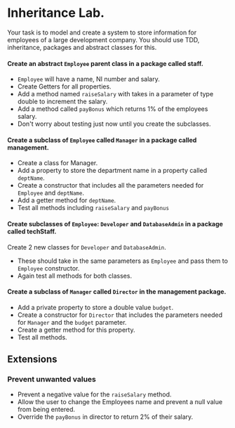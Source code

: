 # Inheritance Lab.

Your task is to model and create a system to store information for employees of a large development company.
You should use TDD, inheritance, packages and abstract classes for this.

#### Create an abstract `Employee` parent class in a package called staff.
- `Employee` will have a name, NI number and salary.
- Create Getters for all properties.
- Add a method named `raiseSalary` with takes in a parameter of type double to increment the salary.
- Add a method called `payBonus` which returns 1% of the employees salary.
- Don't worry about testing just now until you create the subclasses.

#### Create a subclass of `Employee` called `Manager` in a package called management.
- Create a class for Manager.
- Add a property to store the department name in a property called `deptName`.
- Create a constructor that includes all the parameters needed for `Employee` and `deptName`.
- Add a getter method for `deptName`.
- Test all methods including `raiseSalary` and `payBonus`

#### Create subclasses of `Employee`: `Developer` and `DatabaseAdmin` in a package called techStaff.
Create 2 new classes for `Developer` and `DatabaseAdmin`.
- These should take in the same parameters as `Employee` and pass them to `Employee` constructor.
- Again test all methods for both classes.

#### Create a subclass of `Manager` called `Director` in the management package.
- Add a private property to store a double value `budget`.
- Create a constructor for `Director` that includes the parameters needed for `Manager` and the `budget` parameter.
- Create a getter method for this property.
- Test all methods.


## Extensions

### Prevent unwanted values

- Prevent a negative value for the `raiseSalary` method.
- Allow the user to change the Employees name and prevent a null value from being entered.
- Override the `payBonus` in director to return 2% of their salary.
